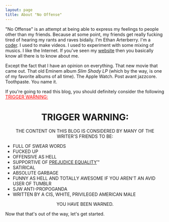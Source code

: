 ```yaml
---
layout: page
title: About "No Offense"
---
```


"No Offense" is an attempt at being able to express my feelings to people other than my friends. Because at some point, my friends get really fucking tired of hearing my rants and raves bidaily. I'm Ethan Arterberry. I'm a [coder](https://github.com/sargeant45). I used to make videos. I used to experiment with some mixing of musics. I like the Internet. If you've seen my [website](http://ethanarterberry.com) then you basically know all there is to know about me.

Except the fact that I have an opinion on everything. That new movie that came out. That old Eminem album *Slim Shady LP* (which by the way, is one of my favorite albums of all time). The Apple Watch. Post avant jazzcore. Toothpaste. You name it.

If you're going to read this blog, you should definitely consider the following <span style="color: red; text-decoration: underline">TRIGGER WARNING:</span>

<div class="message" style="text-align: center;">
  <h1>TRIGGER WARNING:</h1>
  <p>THE CONTENT ON THIS BLOG IS CONSIDERED BY MANY OF THE WRITER'S FRIENDS TO BE:</p>
  <ul style="text-align: left;">
    <li>FULL OF SWEAR WORDS</li>
    <li>FUCKED UP</li>
    <li>OFFENSIVE AS HELL</li>
    <li>SUPPORTIVE OF <u title="EVERYONE GETS SHIT, OR NOBODY DOES">PREJUDICE EQUALITY</u>&trade;</li>
    <li>SATIRICAL</li>
    <li>ABSOLUTE GARBAGE</li>
    <li>FUNNY AS HELL AND TOTALLY AWESOME IF YOU AREN'T AN AVID USER OF TUMBLR</li>
    <li>SJW ANTI-PROPOGANDA</li>
    <li>WRITTEN BY A CIS, WHITE, PRIVILEGED AMERICAN MALE</li>
  </ul>
  YOU HAVE BEEN WARNED.
</div>

Now that that's out of the way, let's get started.
